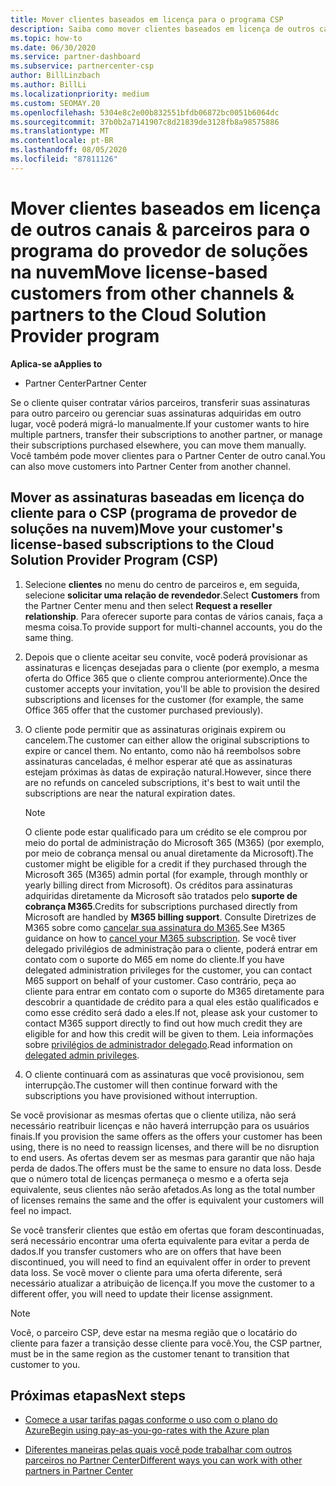 ```yaml
---
title: Mover clientes baseados em licença para o programa CSP
description: Saiba como mover clientes baseados em licença de outros canais ou outro parceiro para o programa CSP (provedor de soluções na nuvem) no Partner Center.
ms.topic: how-to
ms.date: 06/30/2020
ms.service: partner-dashboard
ms.subservice: partnercenter-csp
author: BillLinzbach
ms.author: BillLi
ms.localizationpriority: medium
ms.custom: SEOMAY.20
ms.openlocfilehash: 5304e8c2e00b832551bfdb06872bc0051b6064dc
ms.sourcegitcommit: 37b0b2a7141907c8d21839de3128fb8a98575886
ms.translationtype: MT
ms.contentlocale: pt-BR
ms.lasthandoff: 08/05/2020
ms.locfileid: "87811126"
---
```

# <a name="move-license-based-customers-from-other-channels--partners-to-the-cloud-solution-provider-program"></a><span data-ttu-id="64d2d-103">Mover clientes baseados em licença de outros canais & parceiros para o programa do provedor de soluções na nuvem</span><span class="sxs-lookup"><span data-stu-id="64d2d-103">Move license-based customers from other channels & partners to the Cloud Solution Provider program</span></span>

<span data-ttu-id="64d2d-104">**Aplica-se a**</span><span class="sxs-lookup"><span data-stu-id="64d2d-104">**Applies to**</span></span>

- <span data-ttu-id="64d2d-105">Partner Center</span><span class="sxs-lookup"><span data-stu-id="64d2d-105">Partner Center</span></span>

<span data-ttu-id="64d2d-106">Se o cliente quiser contratar vários parceiros, transferir suas assinaturas para outro parceiro ou gerenciar suas assinaturas adquiridas em outro lugar, você poderá migrá-lo manualmente.</span><span class="sxs-lookup"><span data-stu-id="64d2d-106">If your customer wants to hire multiple partners, transfer their subscriptions to another partner, or manage their subscriptions purchased elsewhere, you can move them manually.</span></span> <span data-ttu-id="64d2d-107">Você também pode mover clientes para o Partner Center de outro canal.</span><span class="sxs-lookup"><span data-stu-id="64d2d-107">You can also move customers into Partner Center from another channel.</span></span>

## <a name="move-your-customers-license-based-subscriptions-to-the-cloud-solution-provider-program-csp"></a><span data-ttu-id="64d2d-108">Mover as assinaturas baseadas em licença do cliente para o CSP (programa de provedor de soluções na nuvem)</span><span class="sxs-lookup"><span data-stu-id="64d2d-108">Move your customer's license-based subscriptions to the Cloud Solution Provider Program (CSP)</span></span>

1. <span data-ttu-id="64d2d-109">Selecione **clientes** no menu do centro de parceiros e, em seguida, selecione **solicitar uma relação de revendedor**.</span><span class="sxs-lookup"><span data-stu-id="64d2d-109">Select **Customers** from the Partner Center menu and then select **Request a reseller relationship**.</span></span> <span data-ttu-id="64d2d-110">Para oferecer suporte para contas de vários canais, faça a mesma coisa.</span><span class="sxs-lookup"><span data-stu-id="64d2d-110">To provide support for multi-channel accounts, you do the same thing.</span></span>

2. <span data-ttu-id="64d2d-111">Depois que o cliente aceitar seu convite, você poderá provisionar as assinaturas e licenças desejadas para o cliente (por exemplo, a mesma oferta do Office 365 que o cliente comprou anteriormente).</span><span class="sxs-lookup"><span data-stu-id="64d2d-111">Once the customer accepts your invitation, you'll be able to provision the desired subscriptions and licenses for the customer (for example, the same Office 365 offer that the customer purchased previously).</span></span>

3. <span data-ttu-id="64d2d-112">O cliente pode permitir que as assinaturas originais expirem ou cancelem.</span><span class="sxs-lookup"><span data-stu-id="64d2d-112">The customer can either allow the original subscriptions to expire or cancel them.</span></span> <span data-ttu-id="64d2d-113">No entanto, como não há reembolsos sobre assinaturas canceladas, é melhor esperar até que as assinaturas estejam próximas às datas de expiração natural.</span><span class="sxs-lookup"><span data-stu-id="64d2d-113">However, since there are no refunds on canceled subscriptions, it's best to wait until the  subscriptions are near the natural expiration dates.</span></span>


   >[!NOTE]
   ><span data-ttu-id="64d2d-114">O cliente pode estar qualificado para um crédito se ele comprou por meio do portal de administração do Microsoft 365 (M365) (por exemplo, por meio de cobrança mensal ou anual diretamente da Microsoft).</span><span class="sxs-lookup"><span data-stu-id="64d2d-114">The customer might be eligible for a credit if they purchased through the Microsoft 365 (M365) admin portal (for example, through monthly or yearly billing direct from Microsoft).</span></span> <span data-ttu-id="64d2d-115">Os créditos para assinaturas adquiridas diretamente da Microsoft são tratados pelo **suporte de cobrança M365**.</span><span class="sxs-lookup"><span data-stu-id="64d2d-115">Credits for subscriptions purchased directly from Microsoft are handled by **M365 billing support**.</span></span> <span data-ttu-id="64d2d-116">Consulte Diretrizes de M365 sobre como [cancelar sua assinatura do M365](https://docs.microsoft.com/microsoft-365/commerce/subscriptions/cancel-your-subscription).</span><span class="sxs-lookup"><span data-stu-id="64d2d-116">See M365 guidance on how to [cancel your M365 subscription](https://docs.microsoft.com/microsoft-365/commerce/subscriptions/cancel-your-subscription).</span></span> <span data-ttu-id="64d2d-117">Se você tiver delegado privilégios de administração para o cliente, poderá entrar em contato com o suporte do M65 em nome do cliente.</span><span class="sxs-lookup"><span data-stu-id="64d2d-117">If you have delegated administration privileges for the customer, you can contact M65 support on behalf of your customer.</span></span> <span data-ttu-id="64d2d-118">Caso contrário, peça ao cliente para entrar em contato com o suporte do M365 diretamente para descobrir a quantidade de crédito para a qual eles estão qualificados e como esse crédito será dado a eles.</span><span class="sxs-lookup"><span data-stu-id="64d2d-118">If not, please ask your customer to contact M365 support directly to find out how much credit they are eligible for and how this credit will be given to them.</span></span> <span data-ttu-id="64d2d-119">Leia informações sobre [privilégios de administrador delegado](customers-revoke-admin-privileges.md).</span><span class="sxs-lookup"><span data-stu-id="64d2d-119">Read information on [delegated admin privileges](customers-revoke-admin-privileges.md).</span></span>


4. <span data-ttu-id="64d2d-120">O cliente continuará com as assinaturas que você provisionou, sem interrupção.</span><span class="sxs-lookup"><span data-stu-id="64d2d-120">The customer will then continue forward with the subscriptions you have provisioned without interruption.</span></span>

<span data-ttu-id="64d2d-121">Se você provisionar as mesmas ofertas que o cliente utiliza, não será necessário reatribuir licenças e não haverá interrupção para os usuários finais.</span><span class="sxs-lookup"><span data-stu-id="64d2d-121">If you provision the same offers as the offers your customer has been using, there is no need to reassign licenses, and there will be no disruption to end users.</span></span> <span data-ttu-id="64d2d-122">As ofertas devem ser as mesmas para garantir que não haja perda de dados.</span><span class="sxs-lookup"><span data-stu-id="64d2d-122">The offers must be the same to ensure no data loss.</span></span> <span data-ttu-id="64d2d-123">Desde que o número total de licenças permaneça o mesmo e a oferta seja equivalente, seus clientes não serão afetados.</span><span class="sxs-lookup"><span data-stu-id="64d2d-123">As long as the total number of licenses remains the same and the offer is equivalent your customers will feel no impact.</span></span>

<span data-ttu-id="64d2d-124">Se você transferir clientes que estão em ofertas que foram descontinuadas, será necessário encontrar uma oferta equivalente para evitar a perda de dados.</span><span class="sxs-lookup"><span data-stu-id="64d2d-124">If you transfer customers who are on offers that have been discontinued, you will need to find an equivalent offer in order to prevent data loss.</span></span> <span data-ttu-id="64d2d-125">Se você mover o cliente para uma oferta diferente, será necessário atualizar a atribuição de licença.</span><span class="sxs-lookup"><span data-stu-id="64d2d-125">If you move the customer to a different offer, you will need to update their license assignment.</span></span>

>[!NOTE]
> <span data-ttu-id="64d2d-126">Você, o parceiro CSP, deve estar na mesma região que o locatário do cliente para fazer a transição desse cliente para você.</span><span class="sxs-lookup"><span data-stu-id="64d2d-126">You, the CSP partner, must be in the same region as the customer tenant to transition that customer to you.</span></span>

## <a name="next-steps"></a><span data-ttu-id="64d2d-127">Próximas etapas</span><span class="sxs-lookup"><span data-stu-id="64d2d-127">Next steps</span></span>

- [<span data-ttu-id="64d2d-128">Comece a usar tarifas pagas conforme o uso com o plano do Azure</span><span class="sxs-lookup"><span data-stu-id="64d2d-128">Begin using pay-as-you-go-rates with the Azure plan</span></span>](azure-plan-get-started.md)
 

- [<span data-ttu-id="64d2d-129">Diferentes maneiras pelas quais você pode trabalhar com outros parceiros no Partner Center</span><span class="sxs-lookup"><span data-stu-id="64d2d-129">Different ways you can work with other partners in Partner Center</span></span>](work-with-other-partners.md)
